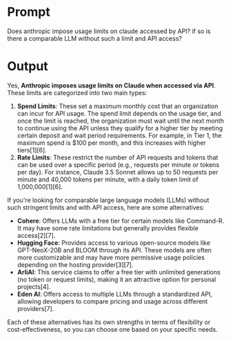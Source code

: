 # Prompt

Does anthropic impose usage limits on claude accessed by API? if so is there a comparable LLM without such a limit and API access?

# Output

Yes, **Anthropic imposes usage limits on Claude when accessed via API**. These limits are categorized into two main types:

1. **Spend Limits**: These set a maximum monthly cost that an organization can incur for API usage. The spend limit depends on the usage tier, and once the limit is reached, the organization must wait until the next month to continue using the API unless they qualify for a higher tier by meeting certain deposit and wait period requirements. For example, in Tier 1, the maximum spend is $100 per month, and this increases with higher tiers\[1]\[6].
2. **Rate Limits**: These restrict the number of API requests and tokens that can be used over a specific period (e.g., requests per minute or tokens per day). For instance, Claude 3.5 Sonnet allows up to 50 requests per minute and 40,000 tokens per minute, with a daily token limit of 1,000,000\[1]\[6].

If you're looking for comparable large language models (LLMs) without such stringent limits and with API access, here are some alternatives:

- **Cohere**: Offers LLMs with a free tier for certain models like Command-R. It may have some rate limitations but generally provides flexible access\[2]\[7].
- **Hugging Face**: Provides access to various open-source models like GPT-NeoX-20B and BLOOM through its API. These models are often more customizable and may have more permissive usage policies depending on the hosting provider\[3]\[7].
- **ArliAI**: This service claims to offer a free tier with unlimited generations (no token or request limits), making it an attractive option for personal projects\[4].
- **Eden AI**: Offers access to multiple LLMs through a standardized API, allowing developers to compare pricing and usage across different providers\[7].

Each of these alternatives has its own strengths in terms of flexibility or cost-effectiveness, so you can choose one based on your specific needs.

&#x20;

